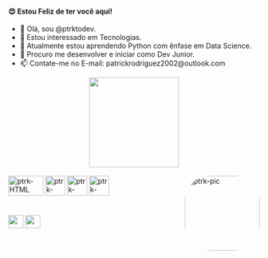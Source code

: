 
<h4> 😍 Estou Feliz de ter você aqui!</h4>
<ul>
  <li>👋 Olá, sou @ptrktodev.</li>
  <li>👀 Estou interessado em Tecnologias.</li>
  <li>🌱 Atualmente estou aprendendo Python com ênfase em Data Science.</li>
  <li>💞️ Procuro me desenvolver e iniciar como Dev Junior. </li>
  <li>📫 Contate-me no E-mail: patrickrodriguez2002@outlook.com </li>
</ul>

<div align="center">
    <a href="https://github.com/ptrktodev">
    <img height="180em" src="https://github-readme-stats.vercel.app/api?username=ptrktodev&show_icons=true&theme=dark&include_all_commits=true&count_private=true"></a>
</div>

<div style="display: inline_block"><br>
<img align="center" alt="ptrk-HTML" height="40" width="70" src="https://upload.wikimedia.org/wikipedia/commons/thumb/1/10/CSS3_and_HTML5_logos_and_wordmarks.svg/1200px-CSS3_and_HTML5_logos_and_wordmarks.svg.png">
  
<img align="center" alt="ptrk-HTML" height="40" width="40" src="https://logospng.org/download/javascript/logo-javascript-1024.png">  
  
<img align="center" alt="ptrk-HTML" height="40" width="40" src="https://www.demorodavel.com/wp-content/uploads/2019/09/1200px-Python-logo-notext.svg_.png">
 
<img align="center" alt="ptrk-HTML" height="40" width="40" src="https://seeklogo.com/images/N/nodejs-logo-FBE122E377-seeklogo.com.png">  
 
  
<img align="right" alt="ptrk-pic" height="150" style="border-radius:50px;" src="https://media1.giphy.com/media/z8n8dWgQ0mgEIyzlmV/giphy.gif?cid=ecf05e47l72htkhlzaklsl4ga7zev2kokdmmnbhb5k9bzp2s&rid=giphy.gif&ct=g">
  
</div>
 
 #
 <div>
    <a href = "mailto:patrickrodriguez2002@outlook.com" target="_blank"><img height="26" width="30" src="https://logospng.org/download/microsoft-outlook/logo-microsoft-outlook-1024.png"></a>
    <a href="https://linkedin.com/in/ptrktodev" target="_blank"><img height="26" width="30" src="https://cdn-icons-png.flaticon.com/512/174/174857.png"></a>
</div>
